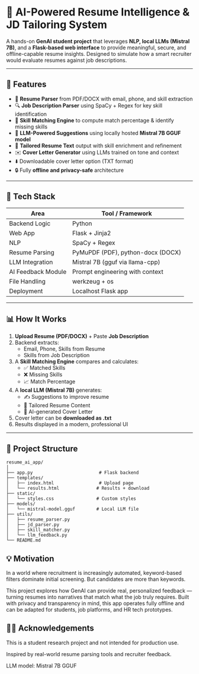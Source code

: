 # 🧠 AI-Powered Resume Intelligence & JD Tailoring System

A hands-on **GenAI student project** that leverages **NLP, local LLMs (Mistral 7B)**, and a **Flask-based web interface** to provide meaningful, secure, and offline-capable resume insights. Designed to simulate how a smart recruiter would evaluate resumes against job descriptions.

---

## 🚀 Features

- 📄 **Resume Parser** from PDF/DOCX with email, phone, and skill extraction
- 🔍 **Job Description Parser** using SpaCy + Regex for key skill identification
- 🎯 **Skill Matching Engine** to compute match percentage & identify missing skills
- 🧠 **LLM-Powered Suggestions** using locally hosted **Mistral 7B GGUF model**
- 🧾 **Tailored Resume Text** output with skill enrichment and refinement
- ✉️ **Cover Letter Generator** using LLMs trained on tone and context
- ⬇️ Downloadable cover letter option (TXT format)
- 🔒 Fully **offline and privacy-safe** architecture

---

## 🧰 Tech Stack

| Area                  | Tool / Framework                   |
|-----------------------|------------------------------------|
| Backend Logic         | Python                             |
| Web App               | Flask + Jinja2                     |
| NLP                   | SpaCy + Regex                      |
| Resume Parsing        | PyMuPDF (PDF), python-docx (DOCX)  |
| LLM Integration       | Mistral 7B (gguf via llama-cpp)    |
| AI Feedback Module    | Prompt engineering with context    |
| File Handling         | werkzeug + os                      |
| Deployment            | Localhost Flask app                |

---

## 📊 How It Works

1. **Upload Resume (PDF/DOCX)** + Paste **Job Description**
2. Backend extracts:
   - Email, Phone, Skills from Resume
   - Skills from Job Description
3. A **Skill Matching Engine** compares and calculates:
   - ✅ Matched Skills
   - ❌ Missing Skills
   - 📈 Match Percentage
4. A **local LLM (Mistral 7B)** generates:
   - ✍️ Suggestions to improve resume
   - 📝 Tailored Resume Content
   - 💌 AI-generated Cover Letter
5. Cover letter can be **downloaded as .txt**
6. Results displayed in a modern, professional UI

---

## 📁 Project Structure   

```plaintext
resume_ai_app/
│
├── app.py                         # Flask backend
├── templates/
│   ├── index.html                 # Upload page
│   └── results.html              # Results + download
├── static/
│   └── styles.css                # Custom styles
├── models/
│   └── mistral-model.gguf        # Local LLM file
├── utils/
│   ├── resume_parser.py
│   ├── jd_parser.py
│   ├── skill_matcher.py
│   └── llm_feedback.py
└── README.md

```
## 💡 Motivation

In a world where recruitment is increasingly automated, keyword-based filters dominate initial screening. But candidates are more than keywords.

This project explores how GenAI can provide real, personalized feedback — turning resumes into narratives that match what the job truly requires. Built with privacy and transparency in mind, this app operates fully offline and can be adapted for students, job platforms, and HR tech prototypes.

## 👨‍🎓 Acknowledgements

This is a student research project and not intended for production use.

Inspired by real-world resume parsing tools and recruiter feedback.

LLM model: Mistral 7B GGUF

